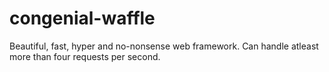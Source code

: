 # congenial-waffle
Beautiful, fast, hyper and no-nonsense web framework. Can handle atleast more than four requests per second. 

